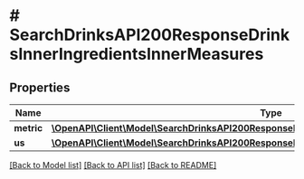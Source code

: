 # # SearchDrinksAPI200ResponseDrinksInnerIngredientsInnerMeasures

## Properties

Name | Type | Description | Notes
------------ | ------------- | ------------- | -------------
**metric** | [**\OpenAPI\Client\Model\SearchDrinksAPI200ResponseDrinksInnerIngredientsInnerMeasuresMetric**](SearchDrinksAPI200ResponseDrinksInnerIngredientsInnerMeasuresMetric.md) |  | [optional]
**us** | [**\OpenAPI\Client\Model\SearchDrinksAPI200ResponseDrinksInnerIngredientsInnerMeasuresUs**](SearchDrinksAPI200ResponseDrinksInnerIngredientsInnerMeasuresUs.md) |  | [optional]

[[Back to Model list]](../../README.md#models) [[Back to API list]](../../README.md#endpoints) [[Back to README]](../../README.md)
